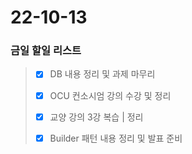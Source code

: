 # 22-10-13
### 금일 할일 리스트

> - [x] DB 내용 정리 및 과제 마무리
>
> - [x] OCU 컨소시엄 강의 수강 및 정리
>
> - [x] 교양 강의 3강 복습 | 정리
> 
> - [x] Builder 패턴 내용 정리 및 발표 준비
>